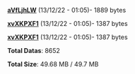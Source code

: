 [**aVfLjhLW**](/data/aVfLjhLW.txt) (13/12/22 - 01:05)- 1889 bytes

[**xvXKPXF1**](/data/xvXKPXF1.txt) (13/12/22 - 01:05)- 1387 bytes

[**xvXKPXF1**](/data/xvXKPXF1.txt) (13/12/22 - 01:05)- 1387 bytes

**Total Datas**: 8652

**Total Size**: 49.68 MB / 49.7 MB